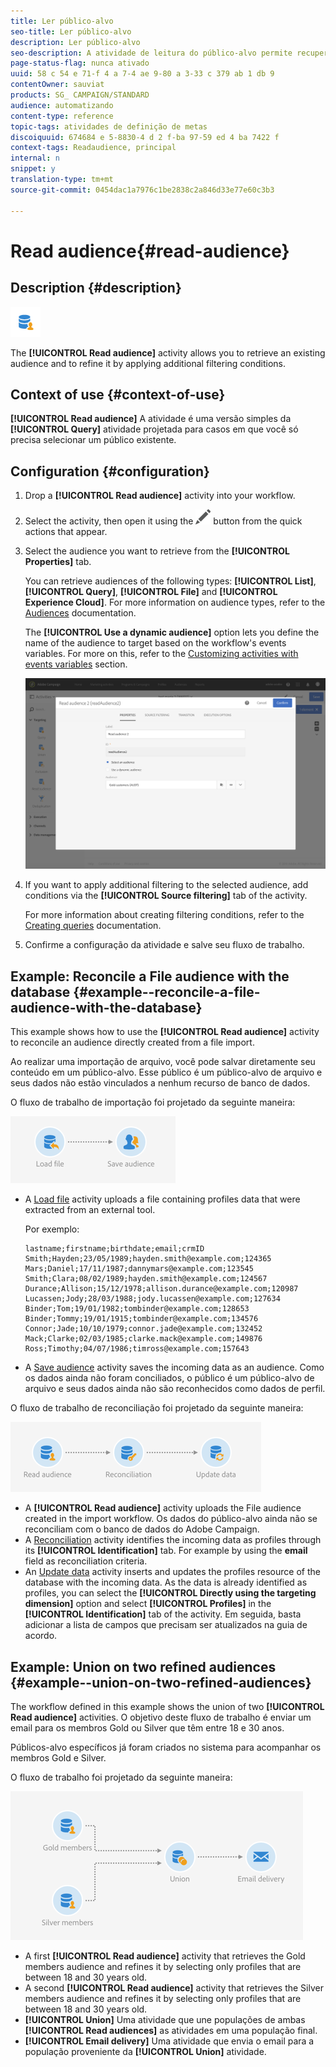 ```yaml
---
title: Ler público-alvo
seo-title: Ler público-alvo
description: Ler público-alvo
seo-description: A atividade de leitura do público-alvo permite recuperar um público existente e refiná-lo aplicando condições de filtragem adicionais.
page-status-flag: nunca ativado
uuid: 58 c 54 e 71-f 4 a 7-4 ae 9-80 a 3-33 c 379 ab 1 db 9
contentOwner: sauviat
products: SG_ CAMPAIGN/STANDARD
audience: automatizando
content-type: reference
topic-tags: atividades de definição de metas
discoiquuid: 674684 e 5-8830-4 d 2 f-ba 97-59 ed 4 ba 7422 f
context-tags: Readaudience, principal
internal: n
snippet: y
translation-type: tm+mt
source-git-commit: 0454dac1a7976c1be2838c2a846d33e77e60c3b3

---
```



# Read audience{#read-audience}

## Description {#description}

![](assets/prefill.png)

The **[!UICONTROL Read audience]** activity allows you to retrieve an existing audience and to refine it by applying additional filtering conditions.

## Context of use {#context-of-use}

**[!UICONTROL Read audience]** A atividade é uma versão simples da **[!UICONTROL Query]** atividade projetada para casos em que você só precisa selecionar um público existente.

## Configuration {#configuration}

1. Drop a **[!UICONTROL Read audience]** activity into your workflow.
1. Select the activity, then open it using the ![](assets/edit_darkgrey-24px.png) button from the quick actions that appear.
1. Select the audience you want to retrieve from the **[!UICONTROL Properties]** tab.

   You can retrieve audiences of the following types: **[!UICONTROL List]**, **[!UICONTROL Query]**, **[!UICONTROL File]** and **[!UICONTROL Experience Cloud]**. For more information on audience types, refer to the [Audiences](../../audiences/using/about-audiences.md) documentation.

   The **[!UICONTROL Use a dynamic audience]** option lets you define the name of the audience to target based on the workflow's events variables. For more on this, refer to the [Customizing activities with events variables](../../automating/using/calling-a-workflow-with-external-parameters.md#customizing-activities-with-events-variables) section.

   ![](assets/readaudience_activity1.png)

1. If you want to apply additional filtering to the selected audience, add conditions via the **[!UICONTROL Source filtering]** tab of the activity.

   For more information about creating filtering conditions, refer to the [Creating queries](../../automating/using/editing-queries.md#creating-queries) documentation.

1. Confirme a configuração da atividade e salve seu fluxo de trabalho.

## Example: Reconcile a File audience with the database {#example--reconcile-a-file-audience-with-the-database}

This example shows how to use the **[!UICONTROL Read audience]** activity to reconcile an audience directly created from a file import.

Ao realizar uma importação de arquivo, você pode salvar diretamente seu conteúdo em um público-alvo. Esse público é um público-alvo de arquivo e seus dados não estão vinculados a nenhum recurso de banco de dados.

O fluxo de trabalho de importação foi projetado da seguinte maneira:

![](assets/readaudience_activity_example3.png)

* A [Load file](../../automating/using/load-file.md) activity uploads a file containing profiles data that were extracted from an external tool.

   Por exemplo:

   ```
   lastname;firstname;birthdate;email;crmID
   Smith;Hayden;23/05/1989;hayden.smith@example.com;124365
   Mars;Daniel;17/11/1987;dannymars@example.com;123545
   Smith;Clara;08/02/1989;hayden.smith@example.com;124567
   Durance;Allison;15/12/1978;allison.durance@example.com;120987
   Lucassen;Jody;28/03/1988;jody.lucassen@example.com;127634
   Binder;Tom;19/01/1982;tombinder@example.com;128653
   Binder;Tommy;19/01/1915;tombinder@example.com;134576
   Connor;Jade;10/10/1979;connor.jade@example.com;132452
   Mack;Clarke;02/03/1985;clarke.mack@example.com;149876
   Ross;Timothy;04/07/1986;timross@example.com;157643
   ```

* A [Save audience](../../automating/using/save-audience.md) activity saves the incoming data as an audience. Como os dados ainda não foram conciliados, o público é um público-alvo de arquivo e seus dados ainda não são reconhecidos como dados de perfil.

O fluxo de trabalho de reconciliação foi projetado da seguinte maneira:

![](assets/readaudience_activity_example2.png)

* A **[!UICONTROL Read audience]** activity uploads the File audience created in the import workflow. Os dados do público-alvo ainda não se reconciliam com o banco de dados do Adobe Campaign.
* A [Reconciliation](../../automating/using/reconciliation.md) activity identifies the incoming data as profiles through its **[!UICONTROL Identification]** tab. For example by using the **email** field as reconciliation criteria.
* An [Update data](../../automating/using/update-data.md) activity inserts and updates the profiles resource of the database with the incoming data. As the data is already identified as profiles, you can select the **[!UICONTROL Directly using the targeting dimension]** option and select **[!UICONTROL Profiles]** in the **[!UICONTROL Identification]** tab of the activity. Em seguida, basta adicionar a lista de campos que precisam ser atualizados na guia de acordo.

## Example: Union on two refined audiences {#example--union-on-two-refined-audiences}

The workflow defined in this example shows the union of two **[!UICONTROL Read audience]** activities. O objetivo deste fluxo de trabalho é enviar um email para os membros Gold ou Silver que têm entre 18 e 30 anos.

Públicos-alvo específicos já foram criados no sistema para acompanhar os membros Gold e Silver.

O fluxo de trabalho foi projetado da seguinte maneira:

![](assets/readaudience_activity_example1.png)

* A first **[!UICONTROL Read audience]** activity that retrieves the Gold members audience and refines it by selecting only profiles that are between 18 and 30 years old.
* A second **[!UICONTROL Read audience]** activity that retrieves the Silver members audience and refines it by selecting only profiles that are between 18 and 30 years old.
* **[!UICONTROL Union]** Uma atividade que une populações de ambas **[!UICONTROL Read audiences]** as atividades em uma população final.
* **[!UICONTROL Email delivery]** Uma atividade que envia o email para a população proveniente da **[!UICONTROL Union]** atividade.

